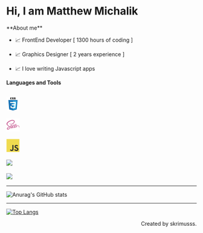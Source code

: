 <h1 align="left">Hi, I am Matthew Michalik</h1>
**About me**

- 📈 FrontEnd Developer [ 1300 hours of coding ]

- 📈 Graphics Designer [ 2 years experience ]

- 📈 I love writing Javascript apps

**Languages and Tools**

 <code> <img src="https://raw.githubusercontent.com/devicons/devicon/master/icons/css3/css3-original-wordmark.svg" height="35"/> </code>
 <code> <img src="https://raw.githubusercontent.com/devicons/devicon/master/icons/sass/sass-original.svg" height="35"/> </code>
 <code> <img src="https://raw.githubusercontent.com/devicons/devicon/master/icons/javascript/javascript-original.svg" height="35"/> </code>
 <code> <img src="https://www.vectorlogo.zone/logos/git-scm/git-scm-icon.svg" height="35"/> </code>
 <code> <img src="https://angular.io/assets/images/logos/angular/angular.svg" height="35"/> </code>
 
 ---
 
![Anurag's GitHub stats](https://github-readme-stats.vercel.app/api?username=skrimusss&show_icons=true)
  
---

[![Top Langs](https://github-readme-stats.vercel.app/api/top-langs/?username=skrimusss&layout=compact)](https://github.com/anuraghazra/github-readme-stats)

<p align="right"> Created by skrimusss. </p>
